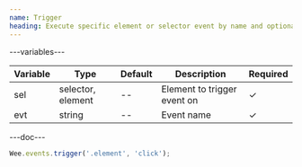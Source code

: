 ```yaml
---
name: Trigger
heading: Execute specific element or selector event by name and optional trigger
---
```


---variables---

| Variable | Type | Default | Description | Required |
| -------- | ---- | ------- | ----------- | -------- |
| sel      | selector, element | --      | Element to trigger event on | &#10003; |
| evt      | string            | --      | Event name                  | &#10003; |

---doc---

```javascript
Wee.events.trigger('.element', 'click');
```